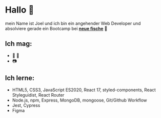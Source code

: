 # Hallo  :wave:
mein Name ist Joel und ich bin ein angehender Web Developer und absolviere gerade ein Bootcamp bei **[neue fische](https://https://www.neuefischecom)** :tropical_fish:

## Ich mag:
- :guitar: :microphone:
- :camera: 




## Ich lerne:
- HTML5, CSS3, JavaScript ES2020, React 17, styled-components, React Styleguidist, React Router
- Node.js, npm, Express, MongoDB, mongoose, Git/Github Workflow
- Jest, Cypress
- Figma



